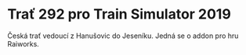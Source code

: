 # Trať 292 pro Train Simulator 2019
Česká trať vedoucí z Hanušovic do Jeseníku. Jedná se o addon pro hru Raiworks.
